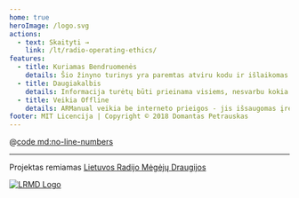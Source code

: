 ```yaml
---
home: true
heroImage: /logo.svg
actions:
  - text: Skaityti →
    link: /lt/radio-operating-ethics/
features:
  - title: Kuriamas Bendruomenės
    details: Šio žinyno turinys yra paremtas atviru kodu ir išlaikomas bendruomenės. Bet kas gali prisidėti prie projekto vystymo. Ne veltui projekto pavadinimas skamba kaip Our Manual!
  - title: Daugiakalbis
    details: Informacija turėtų būti prieinama visiems, nesvarbu kokia kalba jie kalba. Jeigu ARManual nėra išversta į Jūsų kalbą, padėkite savo bendruomenei jį išversti.
  - title: Veikia Offline
    details: ARManual veikia be interneto prieigos - jis išsaugomas įrenginyje ir atsinaujina atsiradus naujam turiniui. Jeigu apsilankysite šiame puslapyje per mobiliojo įrenginio naršyklę, galėsite net įsirašyti ARManual kaip programėlę!
footer: MIT Licencija | Copyright © 2018 Domantas Petrauskas
---
```


@[code md:no-line-numbers](../../CHANGELOG.md)

---

Projektas remiamas [Lietuvos Radijo Mėgėjų Draugijos](http://lrmd.lt/)

[![LRMD Logo](/lrmd.svg)](http://lrmd.lt)
